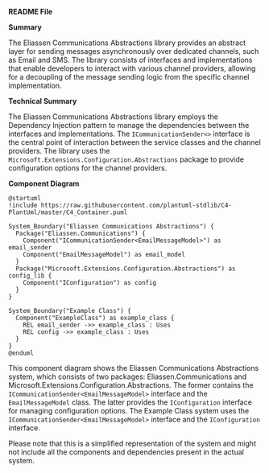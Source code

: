 **README File**

**Summary**

The Eliassen Communications Abstractions library provides an abstract layer for sending messages asynchronously over dedicated channels, such as Email and SMS. The library consists of interfaces and implementations that enable developers to interact with various channel providers, allowing for a decoupling of the message sending logic from the specific channel implementation.

**Technical Summary**

The Eliassen Communications Abstractions library employs the Dependency Injection pattern to manage the dependencies between the interfaces and implementations. The `ICommunicationSender<>` interface is the central point of interaction between the service classes and the channel providers. The library uses the `Microsoft.Extensions.Configuration.Abstractions` package to provide configuration options for the channel providers.

**Component Diagram**

```plantuml
@startuml
!include https://raw.githubusercontent.com/plantuml-stdlib/C4-PlantUml/master/C4_Container.puml

System_Boundary("Eliassen Communications Abstractions") {
  Package("Eliassen.Communications") {
    Component("ICommunicationSender<EmailMessageModel>") as email_sender
    Component("EmailMessageModel") as email_model
  }
  Package("Microsoft.Extensions.Configuration.Abstractions") as config_lib {
    Component("IConfiguration") as config
  }
}

System_Boundary("Example Class") {
  Component("ExampleClass") as example_class {
    REL email_sender ->> example_class : Uses
    REL config ->> example_class : Uses
  }
}
@enduml
```
This component diagram shows the Eliassen Communications Abstractions system, which consists of two packages: Eliassen.Communications and Microsoft.Extensions.Configuration.Abstractions. The former contains the `ICommunicationSender<EmailMessageModel>` interface and the `EmailMessageModel` class. The latter provides the `IConfiguration` interface for managing configuration options. The Example Class system uses the `ICommunicationSender<EmailMessageModel>` interface and the `IConfiguration` interface.

Please note that this is a simplified representation of the system and might not include all the components and dependencies present in the actual system.